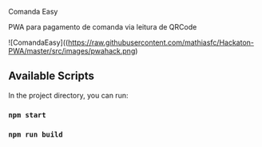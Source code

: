 Comanda Easy

PWA para pagamento de comanda via leitura de QRCode

![ComandaEasy]((https://raw.githubusercontent.com/mathiasfc/Hackaton-PWA/master/src/images/pwahack.png)

## Available Scripts

In the project directory, you can run:

### `npm start`

### `npm run build`
